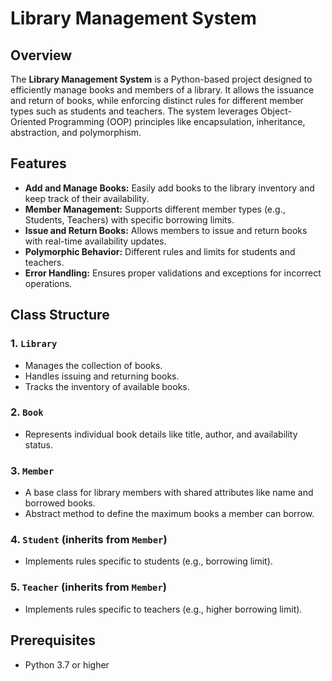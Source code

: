 # Library Management System

## Overview
The **Library Management System** is a Python-based project designed to efficiently manage books and members of a library. It allows the issuance and return of books, while enforcing distinct rules for different member types such as students and teachers. The system leverages Object-Oriented Programming (OOP) principles like encapsulation, inheritance, abstraction, and polymorphism.

## Features
- **Add and Manage Books:** Easily add books to the library inventory and keep track of their availability.
- **Member Management:** Supports different member types (e.g., Students, Teachers) with specific borrowing limits.
- **Issue and Return Books:** Allows members to issue and return books with real-time availability updates.
- **Polymorphic Behavior:** Different rules and limits for students and teachers.
- **Error Handling:** Ensures proper validations and exceptions for incorrect operations.

## Class Structure
### 1. `Library`
- Manages the collection of books.
- Handles issuing and returning books.
- Tracks the inventory of available books.

### 2. `Book`
- Represents individual book details like title, author, and availability status.

### 3. `Member`
- A base class for library members with shared attributes like name and borrowed books.
- Abstract method to define the maximum books a member can borrow.

### 4. `Student` (inherits from `Member`)
- Implements rules specific to students (e.g., borrowing limit).

### 5. `Teacher` (inherits from `Member`)
- Implements rules specific to teachers (e.g., higher borrowing limit).

## Prerequisites
- Python 3.7 or higher

